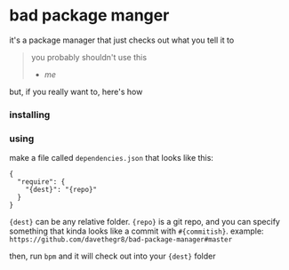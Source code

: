 # bad package manger

it's a package manager that just checks out what you tell it to

> you probably shouldn't use this  
>  - _me_

but, if you really want to, here's how

### installing

### using

make a file called `dependencies.json` that looks like this:

```
{
  "require": {
    "{dest}": "{repo}"
  }
}
```

`{dest}` can be any relative folder. `{repo}` is a git repo, and you can specify something that kinda looks like a commit with `#{commitish}`. example: `https://github.com/davethegr8/bad-package-manager#master`

then, run `bpm` and it will check out into your `{dest}` folder
